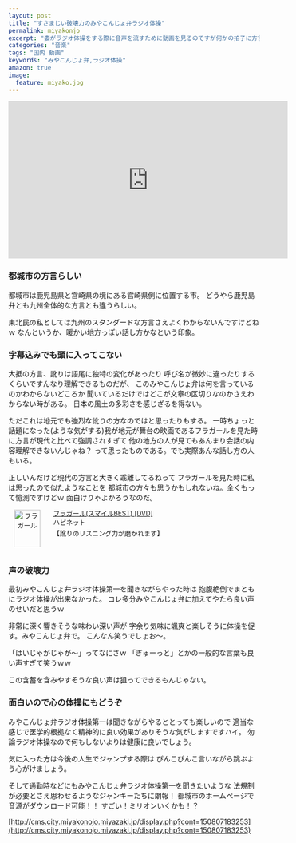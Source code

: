 ```yaml
---
layout: post
title: "すさまじい破壊力のみやこんじょ弁ラジオ体操"
permalink: miyakonjo
excerpt: "妻がラジオ体操をする際に音声を流すために動画を見るのですが何かの拍子に方言ラジオ体操を発見しました。検索してみたら種類が多いことに驚きましたがその中で「みやこんじょ弁ラジオ体操第一」はとんでもない破壊力を帯びておりました…"
categories: "音楽"
tags: "国内 動画"
keywords: "みやこんじょ弁,ラジオ体操"
amazon: true
image:
  feature: miyako.jpg
---
```


<div class="video-container"><iframe allowfullscreen="" frameborder="0" height="315" src="https://www.youtube.com/embed/wpa_gGmEUPU" width="560"></iframe></div>

### 都城市の方言らしい

都城市は鹿児島県と宮崎県の境にある宮崎県側に位置する市。
どうやら鹿児島弁とも九州全体的な方言とも違うらしい。

東北民の私としては九州のスタンダードな方言さえよくわからないんですけどねｗ
なんというか、暖かい地方っぽい話し方かなという印象。

### 字幕込みでも頭に入ってこない

大抵の方言、訛りは語尾に独特の変化があったり
呼び名が微妙に違ったりするくらいですんなり理解できるものだが、
このみやこんじょ弁は何を言っているのかわからないどころか
聞いているだけではどこが文章の区切りなのかさえわからない時がある。
日本の風土の多彩さを感じざるを得ない。

ただこれは地元でも強烈な訛りの方なのではと思ったりもする。
一時ちょっと話題になった(ような気がする)我が地元が舞台の映画であるフラガールを見た時に方言が現代と比べて強調されすぎて
他の地方の人が見てもあんまり会話の内容理解できないんじゃね？
って思ったものである。でも実際あんな話し方の人もいる。

正しいんだけど現代の方言と大きく乖離してるねって
フラガールを見た時に私は思ったので似たようなことを
都城市の方々も思うかもしれないね。全くもって憶測ですけどｗ
面白けりゃよかろうなのだ。

<div class="babylink-box" style="overflow: hidden; font-size: small; zoom: 1; margin: 15px 0; text-align: left;"><div class="babylink-image" style="float: left; margin: 0px 15px 10px 0px; width: 75px; height: 75px; text-align: center;"><a href="http://www.amazon.co.jp/exec/obidos/ASIN/B000ZH6QZG/kusutomo-22/" rel="nofollow" target="_blank"><img alt="フラガール" style="border-top: medium none; border-right: medium none; border-bottom: medium none; border-left: medium none;" src="http://ecx.images-amazon.com/images/I/51fccarI4jL._SL75_.jpg" width="53" height="75" /></a></div><div class="babylink-info" style="overflow: hidden; zoom: 1; line-height: 120%;"><div class="babylink-title" style="margin-bottom: 2px; line-height: 120%;"><a href="http://www.amazon.co.jp/exec/obidos/ASIN/B000ZH6QZG/kusutomo-22/" rel="nofollow" target="_blank">フラガール(スマイルBEST) [DVD]</a></div><div class="babylink-manufacturer" style="margin-bottom: 5px;">ハピネット</div><div class="babylink-description" style="margin-top: 7px;">【訛りのリスニング力が磨かれます】</div></div><div class="booklink-footer" style="clear: left"></div></div>

### 声の破壊力

最初みやこんじょ弁ラジオ体操第一を聞きながらやった時は
抱腹絶倒でまともにラジオ体操が出来なかった。
コレ多分みやこんじょ弁に加えてやたら良い声のせいだと思うｗ

非常に深く響きそうな味わい深い声が
字余り気味に颯爽と楽しそうに体操を促す。みやこんじょ弁で。
こんなん笑うでしょお～。

「はいじゃがじゃが～」ってなにさｗ
「ぎゅーっと」とかの一般的な言葉も良い声すぎて笑うｗｗ

この含蓄を含みやすそうな良い声は狙ってできるもんじゃない。

### 面白いので心の体操にもどうぞ

みやこんじょ弁ラジオ体操第一は聞きながらやるととっても楽しいので
適当な感じで医学的根拠なく精神的に良い効果がありそうな気がしますですハイ。
勿論ラジオ体操なので何もしないよりは健康に良いでしょう。

気に入った方は今後の人生でジャンプする際は
ぴんこぴんこ言いながら跳ぶよう心がけましょう。

そして通勤時などにもみやこんじょ弁ラジオ体操第一を聞きたいような
法規制が必要とさえ思わせるようなジャンキーたちに朗報！
都城市のホームページで音源がダウンロード可能！！
すごい！ミリオンいくかも！？

[http://cms.city.miyakonojo.miyazaki.jp/display.php?cont=150807183253](http://cms.city.miyakonojo.miyazaki.jp/display.php?cont=150807183253)
